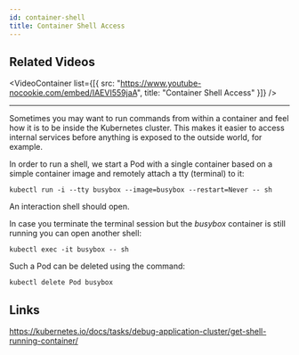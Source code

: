 ```yaml
---
id: container-shell
title: Container Shell Access
---
```


## Related Videos
<VideoContainer
  list={[{
   src: "https://www.youtube-nocookie.com/embed/IAEVI559jaA",
   title: "Container Shell Access"
  }]}
/>

---
Sometimes you may want to run commands from within a container and feel how it is to be inside the Kubernetes cluster. This makes it easier to access internal services before anything is exposed to the outside world, for example.

In order to run a shell, we start a Pod with a single container based on a simple container image and remotely attach a tty (terminal) to it:

    kubectl run -i --tty busybox --image=busybox --restart=Never -- sh

An interaction shell should open.

In case you terminate the terminal session but the *busybox* container is still running you can open another shell:

    kubectl exec -it busybox -- sh

Such a Pod can be deleted using the command:

    kubectl delete Pod busybox

## Links

https://kubernetes.io/docs/tasks/debug-application-cluster/get-shell-running-container/
